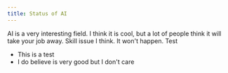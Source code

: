```yaml
---
title: Status of AI
---
```

AI is a very interesting field. I think it is cool, but a lot of people think it will take your job away. Skill issue I think. It won't happen.
Test
- This is a test
- I do believe is very good but I don't care